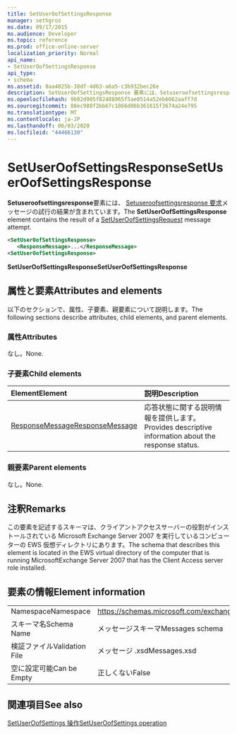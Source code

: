 ```yaml
---
title: SetUserOofSettingsResponse
manager: sethgros
ms.date: 09/17/2015
ms.audience: Developer
ms.topic: reference
ms.prod: office-online-server
localization_priority: Normal
api_name:
- SetUserOofSettingsResponse
api_type:
- schema
ms.assetid: 8aa4025b-38df-4d63-a6a5-c3b932bec26e
description: SetUserOofSettingsResponse 要素には、Setuseroofsettingsresponse 要求メッセージの試行の結果が含まれています。
ms.openlocfilehash: 9b02d905f82488965f5ae0514a52eb6062aaff7d
ms.sourcegitcommit: 88ec988f2bb67c1866d06b361615f3674a24e795
ms.translationtype: MT
ms.contentlocale: ja-JP
ms.lasthandoff: 06/03/2020
ms.locfileid: "44466130"
---
```

# <a name="setuseroofsettingsresponse"></a><span data-ttu-id="7d674-103">SetUserOofSettingsResponse</span><span class="sxs-lookup"><span data-stu-id="7d674-103">SetUserOofSettingsResponse</span></span>

<span data-ttu-id="7d674-104">**Setuseroofsettingsresponse**要素には、 [Setuseroofsettingsresponse 要求](setuseroofsettingsrequest.md)メッセージの試行の結果が含まれています。</span><span class="sxs-lookup"><span data-stu-id="7d674-104">The **SetUserOofSettingsResponse** element contains the result of a [SetUserOofSettingsRequest](setuseroofsettingsrequest.md) message attempt.</span></span> 
  
```xml
<SetUserOofSettingsResponse>
   <ResponseMessage>...</ResponseMessage>
<SetUserOofSettingsResponse>
```

 <span data-ttu-id="7d674-105">**SetUserOofSettingsResponse**</span><span class="sxs-lookup"><span data-stu-id="7d674-105">**SetUserOofSettingsResponse**</span></span>
## <a name="attributes-and-elements"></a><span data-ttu-id="7d674-106">属性と要素</span><span class="sxs-lookup"><span data-stu-id="7d674-106">Attributes and elements</span></span>

<span data-ttu-id="7d674-107">以下のセクションで、属性、子要素、親要素について説明します。</span><span class="sxs-lookup"><span data-stu-id="7d674-107">The following sections describe attributes, child elements, and parent elements.</span></span>
  
### <a name="attributes"></a><span data-ttu-id="7d674-108">属性</span><span class="sxs-lookup"><span data-stu-id="7d674-108">Attributes</span></span>

<span data-ttu-id="7d674-109">なし。</span><span class="sxs-lookup"><span data-stu-id="7d674-109">None.</span></span>
  
### <a name="child-elements"></a><span data-ttu-id="7d674-110">子要素</span><span class="sxs-lookup"><span data-stu-id="7d674-110">Child elements</span></span>

|<span data-ttu-id="7d674-111">**Element**</span><span class="sxs-lookup"><span data-stu-id="7d674-111">**Element**</span></span>|<span data-ttu-id="7d674-112">**説明**</span><span class="sxs-lookup"><span data-stu-id="7d674-112">**Description**</span></span>|
|:-----|:-----|
|[<span data-ttu-id="7d674-113">ResponseMessage</span><span class="sxs-lookup"><span data-stu-id="7d674-113">ResponseMessage</span></span>](responsemessage.md) <br/> |<span data-ttu-id="7d674-114">応答状態に関する説明情報を提供します。</span><span class="sxs-lookup"><span data-stu-id="7d674-114">Provides descriptive information about the response status.</span></span>  <br/> |
   
### <a name="parent-elements"></a><span data-ttu-id="7d674-115">親要素</span><span class="sxs-lookup"><span data-stu-id="7d674-115">Parent elements</span></span>

<span data-ttu-id="7d674-116">なし。</span><span class="sxs-lookup"><span data-stu-id="7d674-116">None.</span></span>
  
## <a name="remarks"></a><span data-ttu-id="7d674-117">注釈</span><span class="sxs-lookup"><span data-stu-id="7d674-117">Remarks</span></span>

<span data-ttu-id="7d674-118">この要素を記述するスキーマは、クライアントアクセスサーバーの役割がインストールされている Microsoft Exchange Server 2007 を実行しているコンピューターの EWS 仮想ディレクトリにあります。</span><span class="sxs-lookup"><span data-stu-id="7d674-118">The schema that describes this element is located in the EWS virtual directory of the computer that is running MicrosoftExchange Server 2007 that has the Client Access server role installed.</span></span>
  
## <a name="element-information"></a><span data-ttu-id="7d674-119">要素の情報</span><span class="sxs-lookup"><span data-stu-id="7d674-119">Element information</span></span>

|||
|:-----|:-----|
|<span data-ttu-id="7d674-120">Namespace</span><span class="sxs-lookup"><span data-stu-id="7d674-120">Namespace</span></span>  <br/> |https://schemas.microsoft.com/exchange/services/2006/messages  <br/> |
|<span data-ttu-id="7d674-121">スキーマ名</span><span class="sxs-lookup"><span data-stu-id="7d674-121">Schema Name</span></span>  <br/> |<span data-ttu-id="7d674-122">メッセージスキーマ</span><span class="sxs-lookup"><span data-stu-id="7d674-122">Messages schema</span></span>  <br/> |
|<span data-ttu-id="7d674-123">検証ファイル</span><span class="sxs-lookup"><span data-stu-id="7d674-123">Validation File</span></span>  <br/> |<span data-ttu-id="7d674-124">メッセージ .xsd</span><span class="sxs-lookup"><span data-stu-id="7d674-124">Messages.xsd</span></span>  <br/> |
|<span data-ttu-id="7d674-125">空に設定可能</span><span class="sxs-lookup"><span data-stu-id="7d674-125">Can be Empty</span></span>  <br/> |<span data-ttu-id="7d674-126">正しくない</span><span class="sxs-lookup"><span data-stu-id="7d674-126">False</span></span>  <br/> |
   
## <a name="see-also"></a><span data-ttu-id="7d674-127">関連項目</span><span class="sxs-lookup"><span data-stu-id="7d674-127">See also</span></span>



[<span data-ttu-id="7d674-128">SetUserOofSettings 操作</span><span class="sxs-lookup"><span data-stu-id="7d674-128">SetUserOofSettings operation</span></span>](setuseroofsettings-operation.md)


